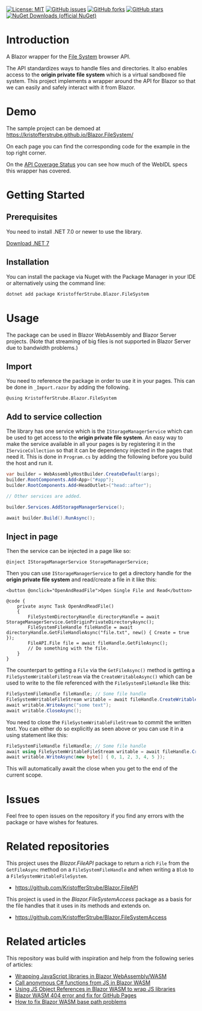 [![License: MIT](https://img.shields.io/badge/License-MIT-yellow.svg)](/LICENSE.md)
[![GitHub issues](https://img.shields.io/github/issues/KristofferStrube/Blazor.FileSystem)](https://github.com/KristofferStrube/Blazor.FileSystem/issues)
[![GitHub forks](https://img.shields.io/github/forks/KristofferStrube/Blazor.FileSystem)](https://github.com/KristofferStrube/Blazor.FileSystem/network/members)
[![GitHub stars](https://img.shields.io/github/stars/KristofferStrube/Blazor.FileSystem)](https://github.com/KristofferStrube/Blazor.FileSystem/stargazers)
[![NuGet Downloads (official NuGet)](https://img.shields.io/nuget/dt/KristofferStrube.Blazor.FileSystem?label=NuGet%20Downloads)](https://www.nuget.org/packages/KristofferStrube.Blazor.FileSystem/)

# Introduction
A Blazor wrapper for the [File System](https://fs.spec.whatwg.org/) browser API.

The API standardizes ways to handle files and directories. It also enables access to the **origin private file system** which is a virtual sandboxed file system. This project implements a wrapper around the API for Blazor so that we can easily and safely interact with it from Blazor.

# Demo
The sample project can be demoed at https://kristofferstrube.github.io/Blazor.FileSystem/

On each page you can find the corresponding code for the example in the top right corner.

On the [API Coverage Status](https://kristofferstrube.github.io/Blazor.FileSystem/Status) you can see how much of the WebIDL specs this wrapper has covered.

# Getting Started
## Prerequisites
You need to install .NET 7.0 or newer to use the library.

[Download .NET 7](https://dotnet.microsoft.com/download/dotnet/7.0)

## Installation
You can install the package via Nuget with the Package Manager in your IDE or alternatively using the command line:
```bash
dotnet add package KristofferStrube.Blazor.FileSystem
```

# Usage
The package can be used in Blazor WebAssembly and Blazor Server projects. (Note that streaming of big files is not supported in Blazor Server due to bandwidth problems.)
## Import
You need to reference the package in order to use it in your pages. This can be done in `_Import.razor` by adding the following.
```razor
@using KristofferStrube.Blazor.FileSystem
```
## Add to service collection
The library has one service which is the `IStorageManagerService` which can be used to get access to the **origin private file system**. An easy way to make the service available in all your pages is by registering it in the `IServiceCollection` so that it can be dependency injected in the pages that need it. This is done in `Program.cs` by adding the following before you build the host and run it.
```csharp
var builder = WebAssemblyHostBuilder.CreateDefault(args);
builder.RootComponents.Add<App>("#app");
builder.RootComponents.Add<HeadOutlet>("head::after");

// Other services are added.

builder.Services.AddStorageManagerService();

await builder.Build().RunAsync();
```
## Inject in page
Then the service can be injected in a page like so:
```razor
@inject IStorageManagerService StorageManagerService;
```
Then you can use `IStorageManagerService` to get a directory handle for the **origin private file system** and read/create a file in it like this:
```razor
<button @onclick="OpenAndReadFile">Open Single File and Read</button>

@code {
    private async Task OpenAndReadFile()
    {
        FileSystemDirectoryHandle directoryHandle = await StorageManagerService.GetOriginPrivateDirectoryAsync();
        FileSystemFileHandle fileHandle = await directoryHandle.GetFileHandleAsync("file.txt", new() { Create = true });
        FileAPI.File file = await fileHandle.GetFileAsync();
        // Do something with the file.
    }
}
```

The counterpart to getting a `File` via the `GetFileAsync()` method is getting a `FileSystemWritableFileStream` via the `CreateWritableAsync()` which can be used to write to the file referenced with the `FileSystemFileHandle` like this:
```csharp
FileSystemFileHandle fileHandle; // Some file handle
FileSystemWritableFileStream writable = await fileHandle.CreateWritableAsync();
await writable.WriteAsync("some text");
await writable.CloseAsync();
```
You need to close the `FileSystemWritableFileStream` to commit the written text. You can either do so explicitly as seen above or you can use it in a using statement like this:
```csharp
FileSystemFileHandle fileHandle; // Some file handle
await using FileSystemWritableFileStream writable = await fileHandle.CreateWritableAsync();
await writable.WriteAsync(new byte[] { 0, 1, 2, 3, 4, 5 });
```
This will automatically await the close when you get to the end of the current scope.

# Issues
Feel free to open issues on the repository if you find any errors with the package or have wishes for features.

# Related repositories
This project uses the *Blazor.FileAPI* package to return a rich `File` from the `GetFileAsync` method on a `FileSystemFileHandle` and when writing a `Blob` to a `FileSystemWritableFileSystem`.
- https://github.com/KristofferStrube/Blazor.FileAPI

This project is used in the *Blazor.FileSystemAccess* package as a basis for the file handles that it uses in its methods and extends on.
- https://github.com/KristofferStrube/Blazor.FileSystemAccess

# Related articles
This repository was build with inspiration and help from the following series of articles:

- [Wrapping JavaScript libraries in Blazor WebAssembly/WASM](https://blog.elmah.io/wrapping-javascript-libraries-in-blazor-webassembly-wasm/)
- [Call anonymous C# functions from JS in Blazor WASM](https://blog.elmah.io/call-anonymous-c-functions-from-js-in-blazor-wasm/)
- [Using JS Object References in Blazor WASM to wrap JS libraries](https://blog.elmah.io/using-js-object-references-in-blazor-wasm-to-wrap-js-libraries/)
- [Blazor WASM 404 error and fix for GitHub Pages](https://blog.elmah.io/blazor-wasm-404-error-and-fix-for-github-pages/)
- [How to fix Blazor WASM base path problems](https://blog.elmah.io/how-to-fix-blazor-wasm-base-path-problems/)
